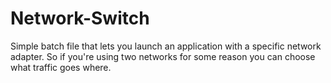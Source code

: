 # Network-Switch
Simple batch file that lets you launch an application with a specific network adapter. So if you're using two networks for some reason you can choose what traffic goes where.

